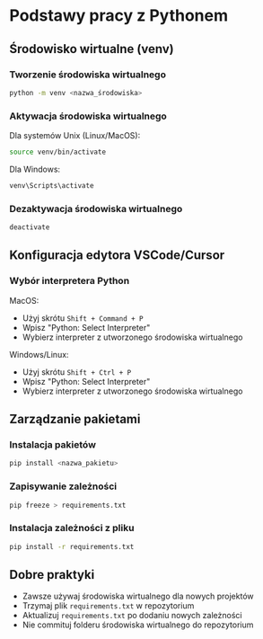 # Podstawy pracy z Pythonem

## Środowisko wirtualne (venv)

### Tworzenie środowiska wirtualnego

```bash
python -m venv <nazwa_środowiska>
```

### Aktywacja środowiska wirtualnego

Dla systemów Unix (Linux/MacOS):
```bash
source venv/bin/activate
```

Dla Windows:
```bash
venv\Scripts\activate
```

### Dezaktywacja środowiska wirtualnego

```bash
deactivate
```

## Konfiguracja edytora VSCode/Cursor

### Wybór interpretera Python

MacOS:
- Użyj skrótu `Shift + Command + P`
- Wpisz "Python: Select Interpreter"
- Wybierz interpreter z utworzonego środowiska wirtualnego

Windows/Linux:
- Użyj skrótu `Shift + Ctrl + P`
- Wpisz "Python: Select Interpreter"
- Wybierz interpreter z utworzonego środowiska wirtualnego

## Zarządzanie pakietami

### Instalacja pakietów
```bash
pip install <nazwa_pakietu>
```

### Zapisywanie zależności
```bash
pip freeze > requirements.txt
```

### Instalacja zależności z pliku
```bash
pip install -r requirements.txt
```

## Dobre praktyki

- Zawsze używaj środowiska wirtualnego dla nowych projektów
- Trzymaj plik `requirements.txt` w repozytorium
- Aktualizuj `requirements.txt` po dodaniu nowych zależności
- Nie commituj folderu środowiska wirtualnego do repozytorium